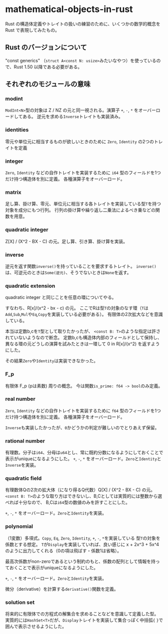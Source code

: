 # mathematical-objects-in-rust
Rust の構造体定義やトレイトの扱いの練習のために、いくつかの数学的概念を Rust で表現してみたもの。

## Rust のバージョンについて
"const generics" （```struct A<const N: usize>```みたいなやつ）を使っているので、Rust 1.50 以降である必要がある。

## それぞれのモジュールの意味
### modint
```ModInt<N>```型の対象は Z / NZ の元と同一視される。演算子 ```+```, ```-```, ```*``` をオーバーロードしてある。
逆元を求める```Inverse```トレイトも実装済み。

### identities
零元や単位元に相当するものが欲しいときのために ```Zero```, ```Identity``` の2つのトレイトを定義

### integer
```Zero```, ```Identity``` などの自作トレイトを実装するために ```i64``` 型のフィールドを1つだけ持つ構造体を別に定義。
各種演算子をオーバーロード。

### matrix
足し算、掛け算、零元、単位元に相当する各トレイトを実装している型```T```を持つ対象を成分にもつ行列。
行列の掛け算や繰り返し二乗法によるべき乗などの関数を用意。

### quadratic integer
Z\[X\] / (X^2 - BX - C) の元。足し算、引き算、掛け算を実装。

### inverse
逆元を返す関数```inverse()```を持っていることを要求するトレイト。
```inverse()```は、可逆元のときは```Some(逆元)```、そうでないときは```None```を返す。

### quadratic extension
quadratic integer と同じことを任意の環についてやる。

すなわち、R[x]/(x^2 - bx - c) の元。
ここでRは型```T```の対象のなす環（```T```は```Add```,```Sub```,```Mul```や```Eq```,```Copy```を実装している必要がある）。
有限体の2次拡大などを意識している。

本当は定数b,cを```T```型として取りたかったが、
```<const B: T>```のような指定は許されていないようなので断念。
定数b,cも構造体内部のフィールドとして保持し、
異なる環の元どうしの演算を試みたときは一環して 0 in R[x]/(x^2) を返すようにした。

その結果```Zero```や```Identity```は実装できなかった。

### F_p
有限体 F_p (pは素数) 周りの概念。
今は関数```is_prime: f64 -> bool```のみ定義。

### real number
```Zero```, ```Identity``` などの自作トレイトを実装するために ```f64``` 型のフィールドを1つだけ持つ構造体を別に定義。
各種演算子をオーバーロード。

```Inverse```も実装したかったが、```0```かどうかの判定が難しいのでとりあえず保留。

### rational number
有理数。分子は```i64```、分母は```u64```とし、常に既約分数になるようにしておくことで表示がuniqueになるようにした。
```+```, ```-```, ```*``` をオーバーロード。```Zero```と```Identity```と```Inverse```を実装。

### quadratic field
有理数体Qの2次の拡大体（になり得るQ代数）Q\[X\] / (X^2 - BX - C) の元。
```<const B: T>```のような取り方はできないし、B,Cとしては実質的には整数から選べれば十分なので、
B,Cは```i64```型の数値のみを許すことにした。

```+```, ```-```, ```*``` をオーバーロード。```Zero```と```Identity```を実装。

### polynomial
（1変数）多項式。```Copy```, ```Eq```, ```Zero```, ```Identity```, ```+```, ```-```, ```*```を実装している
型```T```の対象を係数とする想定。
```T```が```Display```を実装していれば、良い感じに x + 2x^3 + 5x^4 のように出力してくれる（0の項は飛ばす・係数1は省略）。

最高次係数がnon-zeroであるという制約のもと、係数の配列として情報を持っておくことで表示がuniqueになるようにした。

```+```, ```-```, ```*``` をオーバーロード。```Zero```と```Identity```を実装。

微分（derivative）を計算する```derivative()```関数を定義。

### solution set
将来的に有限体での方程式の解集合を求めることなどを意識して定義した型。
実質的には```HashSet<T>```だが、```Display```トレイトを実装して集合っぽく中括弧```{``` ```}```で囲んで表示させるようにした。